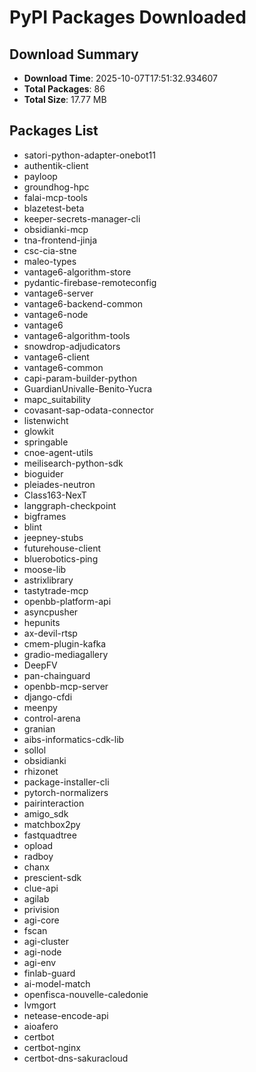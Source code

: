 # PyPI Packages Downloaded

## Download Summary
- **Download Time**: 2025-10-07T17:51:32.934607
- **Total Packages**: 86
- **Total Size**: 17.77 MB

## Packages List
- satori-python-adapter-onebot11
- authentik-client
- payloop
- groundhog-hpc
- falai-mcp-tools
- blazetest-beta
- keeper-secrets-manager-cli
- obsidianki-mcp
- tna-frontend-jinja
- csc-cia-stne
- maleo-types
- vantage6-algorithm-store
- pydantic-firebase-remoteconfig
- vantage6-server
- vantage6-backend-common
- vantage6-node
- vantage6
- vantage6-algorithm-tools
- snowdrop-adjudicators
- vantage6-client
- vantage6-common
- capi-param-builder-python
- GuardianUnivalle-Benito-Yucra
- mapc_suitability
- covasant-sap-odata-connector
- listenwicht
- glowkit
- springable
- cnoe-agent-utils
- meilisearch-python-sdk
- bioguider
- pleiades-neutron
- Class163-NexT
- langgraph-checkpoint
- bigframes
- blint
- jeepney-stubs
- futurehouse-client
- bluerobotics-ping
- moose-lib
- astrixlibrary
- tastytrade-mcp
- openbb-platform-api
- asyncpusher
- hepunits
- ax-devil-rtsp
- cmem-plugin-kafka
- gradio-mediagallery
- DeepFV
- pan-chainguard
- openbb-mcp-server
- django-cfdi
- meenpy
- control-arena
- granian
- aibs-informatics-cdk-lib
- sollol
- obsidianki
- rhizonet
- package-installer-cli
- pytorch-normalizers
- pairinteraction
- amigo_sdk
- matchbox2py
- fastquadtree
- opload
- radboy
- chanx
- prescient-sdk
- clue-api
- agilab
- privision
- agi-core
- fscan
- agi-cluster
- agi-node
- agi-env
- finlab-guard
- ai-model-match
- openfisca-nouvelle-caledonie
- lvmgort
- netease-encode-api
- aioafero
- certbot
- certbot-nginx
- certbot-dns-sakuracloud
